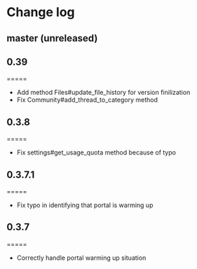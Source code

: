 # Change log

## master (unreleased)
## 0.39
=====
* Add method Files#update_file_history for version finilization
* Fix Community#add_thread_to_category method

## 0.3.8
=====

* Fix settings#get_usage_quota method because of typo

## 0.3.7.1
=====

* Fix typo in identifying that portal is warming up

## 0.3.7
=====

* Correctly handle portal warming up situation
